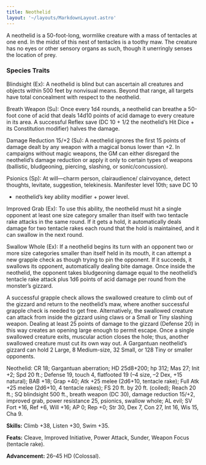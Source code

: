 ```yaml
---
title: Neothelid
layout: '~/layouts/MarkdownLayout.astro'
---
```

A neothelid is a 50-foot-long, wormlike creature with a mass of tentacles at
one end. In the midst of this nest of tentacles is a toothy maw. The creature
has no eyes or other sensory organs as such, though it unerringly senses the
location of prey.

### Species Traits

Blindsight (Ex): A neothelid is blind but can ascertain all creatures and
objects within 500 feet by nonvisual means. Beyond that range, all targets
have total concealment with respect to the neothelid.

Breath Weapon (Su): Once every 1d4 rounds, a neothelid can breathe a 50-foot
cone of acid that deals 14d10 points of acid damage to every creature in its
area. A successful Reflex save (DC 10 + 1/2 the neothelid’s Hit Dice + its
Constitution modifier) halves the damage.

Damage Reduction 15/+2 (Su): A neothelid ignores the first 15 points of damage
dealt by any weapon with a magical bonus lower than +2. In campaigns without
magic weapons, the GM can either disregard the neothelid’s damage reduction or
apply it only to certain types of weapons (ballistic, bludgeoning, piercing,
slashing, or sonic/concussion).

Psionics (Sp): At will—charm person, clairaudience/ clairvoyance, detect
thoughts, levitate, suggestion, telekinesis. Manifester level 10th; save DC 10
+ neothelid’s key ability modifier + power level.

Improved Grab (Ex): To use this ability, the neothelid must hit a single
opponent at least one size category smaller than itself with two tentacle rake
attacks in the same round. If it gets a hold, it automatically deals damage
for two tentacle rakes each round that the hold is maintained, and it can
swallow in the next round.

Swallow Whole (Ex): If a neothelid begins its turn with an opponent two or
more size categories smaller than itself held in its mouth, it can attempt a
new grapple check as though trying to pin the opponent. If it succeeds, it
swallows its opponent, automatically dealing bite damage. Once inside the
neothelid, the opponent takes bludgeoning damage equal to the neothelid’s
tentacle rake attack plus 1d6 points of acid damage per round from the
monster’s gizzard.

A successful grapple check allows the swallowed creature to climb out of the
gizzard and return to the neothelid’s maw, where another successful grapple
check is needed to get free. Alternatively, the swallowed creature can attack
from inside the gizzard using claws or a Small or Tiny slashing weapon.
Dealing at least 25 points of damage to the gizzard (Defense 20) in this way
creates an opening large enough to permit escape. Once a single swallowed
creature exits, muscular action closes the hole; thus, another swallowed
creature must cut its own way out. A Gargantuan neothelid’s gizzard can hold 2
Large, 8 Medium-size, 32 Small, or 128 Tiny or smaller opponents.

Neothelid: CR 18; Gargantuan aberration; HD 25d8+200; hp 312; Mas 27; Init +2;
Spd 20 ft.; Defense 19, touch 4, flatfooted 19 (–4 size, –2 Dex, +15 natural);
BAB +18; Grap +40; Atk +25 melee (2d6+10, tentacle rake); Full Atk +25 melee
(2d6+10, 4 tentacle rakes); FS 20 ft. by 20 ft. (coiled); Reach 20 ft.; SQ
blindsight 500 ft., breath weapon (DC 30), damage reduction 15/+2, improved
grab, power resistance 25, psionics, swallow whole; AL evil; SV Fort +16, Ref
+6, Will +16; AP 0; Rep +0; Str 30, Dex 7, Con 27, Int 16, Wis 15, Cha 9.

**Skills:** Climb +38, Listen +30, Swim +35.

**Feats:** Cleave, Improved Initiative, Power Attack, Sunder, Weapon Focus
(tentacle rake).

**Advancement:** 26–45 HD (Colossal).

